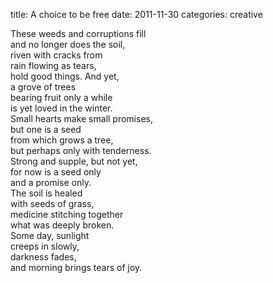 title: A choice to be free
date: 2011-11-30
categories: creative

These weeds and corruptions fill  
and no longer does the soil,  
riven with cracks from  
rain flowing as tears,  
hold good things. And yet,  
a grove of trees  
bearing fruit only a while  
is yet loved in the winter.  
Small hearts make small promises,  
but one is a seed  
from which grows a tree,  
but perhaps only with tenderness.  
Strong and supple, but not yet,  
for now is a seed only  
and a promise only.  
The soil is healed  
with seeds of grass,  
medicine stitching together  
what was deeply broken.  
Some day, sunlight  
creeps in slowly,  
darkness fades,  
and morning brings tears of joy.

